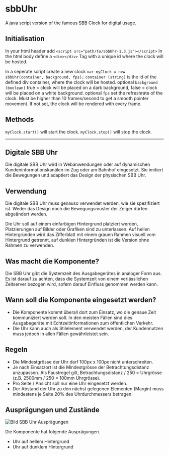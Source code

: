 # sbbUhr
A java script version of the famous SBB Clock for digital usage. 
## Initialisation
In your html header add `<script src="path/to/sbbUhr-1.3.js"></script>`
In the html body define a `<div></div>` Tag with a unique id where the clock will be hosted. 

In a seperate script create a new clock `var myClock = new sbbUhr(container, background, fps);`
`container (string)` is the id of the defined div container, where the clock will be hosted. 
optional `background (boolean)` true = clock will be placed on a dark background, false = clock will be placed on a white background. 
optional `fps` set the refreshrate of the clock. Must be higher than 10 frames/second to get a smooth pointer movement. If not set, the clock will be rendered with every frame.

## Methods
`myClock.start()` will start the clock. 
`myClock.stop()` will stop the clock. 

---

## Digitale SBB Uhr
Die digitale SBB Uhr wird in Webanwendungen oder auf dynamischen Kundeninformationskanälen im Zug oder am Bahnhof eingesetzt. Sie imitiert die Bewegungen und adaptiert das Design der physischen SBB Uhr. 

## Verwendung
Die digitale SBB Uhr muss genauso verwendet werden, wie sie spezifiziert ist. Weder das Design noch die Bewegungsmuster der Zeiger dürfen abgeändert werden. 

Die Uhr soll auf einem einfarbigen Hintergrund platziert werden, Platzierungen auf Bilder oder Grafiken sind zu unterlassen. Auf hellen Hintergründen wird das Zifferblatt mit einem grauen Rahmen visuell vom Hintergrund getrennt, auf dunklen Hintergründen ist die Version ohne Rahmen zu verwenden. 

## Was macht die Komponente?
Die SBB Uhr gibt die Systemzeit des Ausgabegerätes in analoger Form aus. Es ist darauf zu achten, dass die Systemzeit von einem verlässlichen Zeitserver bezogen wird, sofern darauf Einfluss genommen werden kann. 

## Wann soll die Komponente eingesetzt werden?
- Die Komponente kommt überall dort zum Einsatz, wo die genaue Zeit kommuniziert werden soll. In den meisten Fällen sind dies Ausgabegeräte mit Echtzeitinformationen zum öffentlichen Verkehr. 
- Die Uhr kann auch als Stilelement verwendet werden, der Kundennutzen muss jedoch in allen Fällen gewährleistet sein. 

## Regeln
- Die Mindestgrösse der Uhr darf 100px x 100px nicht unterschreiten. 
- Je nach Einsatzort ist die Mindestgrösse der Betrachtungsdistanz anzupassen. Als Faustregel gilt, Betrachtungsdistanz / 250 = Uhrgrösse (z.B. 2500mm / 250 = 100mm Uhrgrösse). 
- Pro Seite / Ansicht soll nur eine Uhr eingesetzt werden. 
- Der Abstand der Uhr zu den nächst gelegenen Elementen (Margin) muss mindestens je Seite 20% des Uhrdurchmessers betragen. 

## Ausprägungen und Zustände
![Bild SBB Uhr Ausprägungen](https://github.com/GoetteSebastian/sbbUhr/blob/main/SBB-Uhr.jpg "Bild SBB Uhr Ausprägungen")

Die Komponente hat folgende Ausprägungen. 
- Uhr auf hellem Hintergrund
- Uhr auf dunklem Hintergrund
